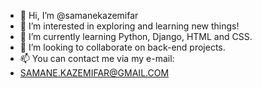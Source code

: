- 👋 Hi, I’m @samanekazemifar
- 👀 I’m interested in exploring and learning new things!
- 🌱 I’m currently learning Python, Django, HTML and CSS.
- 💞️ I’m looking to collaborate on back-end projects.
- 📫 You can contact me via my e-mail:
- SAMANE.KAZEMIFAR@GMAIL.COM

